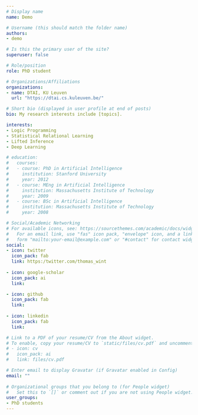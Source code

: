 ```yaml
---
# Display name
name: Demo

# Username (this should match the folder name)
authors:
- demo

# Is this the primary user of the site?
superuser: false

# Role/position
role: PhD student

# Organizations/Affiliations
organizations:
- name: DTAI, KU Leuven
  url: "https://dtai.cs.kuleuven.be/"

# Short bio (displayed in user profile at end of posts)
bio: My research interests include [topics].

interests:
- Logic Programming
- Statistical Relational Learning
- Lifted Inference
- Deep Learning

# education:
#   courses:
#   - course: PhD in Artificial Intelligence
#     institution: Stanford University
#     year: 2012
#   - course: MEng in Artificial Intelligence
#     institution: Massachusetts Institute of Technology
#     year: 2009
#   - course: BSc in Artificial Intelligence
#     institution: Massachusetts Institute of Technology
#     year: 2008

# Social/Academic Networking
# For available icons, see: https://sourcethemes.com/academic/docs/widgets/#icons
#   For an email link, use "fas" icon pack, "envelope" icon, and a link in the
#   form "mailto:your-email@example.com" or "#contact" for contact widget.
social:
- icon: twitter
  icon_pack: fab
  link: https:/twitter.com/thomas_wint
  
- icon: google-scholar
  icon_pack: ai
  link: 

- icon: github
  icon_pack: fab
  link: 
  
- icon: linkedin
  icon_pack: fab
  link:

# Link to a PDF of your resume/CV from the About widget.
# To enable, copy your resume/CV to `static/files/cv.pdf` and uncomment the lines below.  
# - icon: cv
#   icon_pack: ai
#   link: files/cv.pdf

# Enter email to display Gravatar (if Gravatar enabled in Config)
email: ""
  
# Organizational groups that you belong to (for People widget)
#   Set this to `[]` or comment out if you are not using People widget.  
user_groups:
- PhD students
---
```

